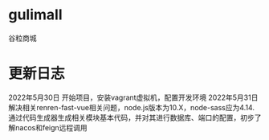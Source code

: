 # gulimall
谷粒商城

# 更新日志  
2022年5月30日 开始项目，安装vagrant虚拟机，配置开发环境
2022年5月31日 解决相关renren-fast-vue相关问题，node.js版本为10.X，node-sass应为4.14.通过代码生成器生成相关模块基本代码，并对其进行数据库、端口的配置，初步了解nacos和feign远程调用
